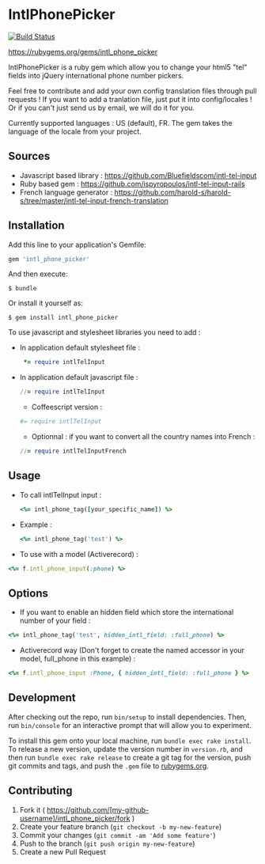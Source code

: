# IntlPhonePicker
[![Build Status](https://travis-ci.org/SeniorMedia/intl_phone_picker.svg?branch=master)](https://travis-ci.org/SeniorMedia/intl_phone_picker)

https://rubygems.org/gems/intl_phone_picker

IntlPhonePicker is a ruby gem which allow you to change your html5 "tel" fields into jQuery international phone number pickers.

Feel free to contribute and add your own config translation files through pull requests !
If you want to add a tranlation file, just put it into config/locales ! Or if you can't just send us by email, we will do it for you.

Currently supported languages : US (default), FR. The gem takes the language of the locale from your project.

## Sources

  - Javascript based library : https://github.com/Bluefieldscom/intl-tel-input
  - Ruby based gem : https://github.com/ispyropoulos/intl-tel-input-rails
  - French language generator : https://github.com/harold-s/harold-s/tree/master/intl-tel-input-french-translation

## Installation

Add this line to your application's Gemfile:

```ruby
gem 'intl_phone_picker'
```

And then execute:

    $ bundle

Or install it yourself as:

    $ gem install intl_phone_picker

To use javascript and stylesheet libraries you need to add :

  - In application default stylesheet file :

    ```ruby
     *= require intlTelInput
    ```

  - In application default javascript file :

    ```ruby
    //= require intlTelInput
    ```

    - Coffeescript version :
    ```ruby
    #= require intlTelInput
    ```

    - Optionnal : if you want to convert all the country names into French :
    ```ruby
    //= require intlTelInputFrench
    ```

## Usage

  - To call intlTelInput input :
    ```ruby
    <%= intl_phone_tag([your_specific_name]) %>
    ```

  - Example :
    ```ruby
    <%= intl_phone_tag('test') %>
    ```

  - To use with a model (Activerecord) :
  ```ruby
  <%= f.intl_phone_input(:phone) %>
  ```

## Options

  - If you want to enable an hidden field which store the international number of your field :
  ```ruby
  <%= intl_phone_tag('test', hidden_intl_field: :full_phone) %>
  ```

  - Activerecord way (Don't forget to create the named accessor in your model, full_phone in this example) :
  ```ruby
  <%= f.intl_phone_input :Phone, { hidden_intl_field: :full_phone } %>
  ```

## Development

After checking out the repo, run `bin/setup` to install dependencies. Then, run `bin/console` for an interactive prompt that will allow you to experiment.

To install this gem onto your local machine, run `bundle exec rake install`. To release a new version, update the version number in `version.rb`, and then run `bundle exec rake release` to create a git tag for the version, push git commits and tags, and push the `.gem` file to [rubygems.org](https://rubygems.org).

## Contributing

1. Fork it ( https://github.com/[my-github-username]/intl_phone_picker/fork )
2. Create your feature branch (`git checkout -b my-new-feature`)
3. Commit your changes (`git commit -am 'Add some feature'`)
4. Push to the branch (`git push origin my-new-feature`)
5. Create a new Pull Request
